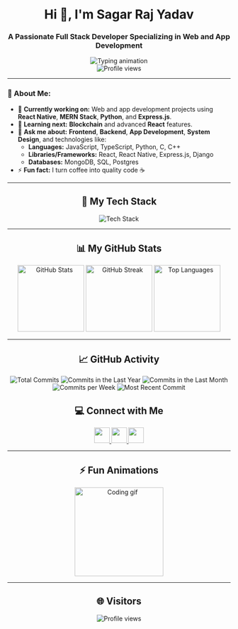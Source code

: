 <h1 align="center">Hi 👋, I'm Sagar Raj Yadav</h1>
<h3 align="center">A Passionate Full Stack Developer Specializing in Web and App Development</h3>

<div align="center">
  <img src="https://readme-typing-svg.demolab.com?font=Fira+Code&size=22&duration=4000&pause=1000&color=37BCF7&center=true&vCenter=true&width=600&lines=Frontend+%7C+Backend+%7C+App+Developer;Always+Learning+%7C+Problem+Solver+%F0%9F%A7%91%E2%80%8D%F0%9F%92%BB" alt="Typing animation" />
</div>

<div align="center">
  <img src="https://komarev.com/ghpvc/?username=sagar-raj-yadav&label=Profile+Views&color=brightgreen&style=flat-square" alt="Profile views" />
</div>

---

### 🌟 About Me:
- 🔭 **Currently working on:** Web and app development projects using **React Native**, **MERN Stack**, **Python**, and **Express.js**.
- 🌱 **Learning next:** **Blockchain** and advanced **React** features.
- 💬 **Ask me about:** **Frontend**, **Backend**, **App Development**, **System Design**, and technologies like:
  - **Languages:** JavaScript, TypeScript, Python, C, C++
  - **Libraries/Frameworks:** React, React Native, Express.js, Django
  - **Databases:** MongoDB, SQL, Postgres
- ⚡ **Fun fact:** I turn coffee into quality code ☕


---

<h2 align="center">🚀 My Tech Stack</h2>
<div align="center">
  <img src="https://skillicons.dev/icons?i=html,css,javascript,typescript,react,nodejs,express,mongodb,sql,postgres,python,django,c,cpp,github,git,androidstudio,vscode,figma,aws" alt="Tech Stack" />
</div>

---

<h2 align="center">📊 My GitHub Stats</h2>
<div align="center">
  <img src="https://github-readme-stats.vercel.app/api?username=sagar-raj-yadav&show_icons=true&theme=radical" height="150" alt="GitHub Stats" />
  <img src="https://streak-stats.demolab.com?user=sagar-raj-yadav&theme=radical" height="150" alt="GitHub Streak" />
  <img src="https://github-readme-stats.vercel.app/api/top-langs/?username=sagar-raj-yadav&layout=compact&theme=radical" height="150" alt="Top Languages" />
</div>

---

<h2 align="center">📈 GitHub Activity</h2>
<div align="center">
  <img src="https://img.shields.io/github/commits-since/sagar-raj-yadav/sagar-raj-yadav/1.0.0?label=Total%20Commits&style=for-the-badge" alt="Total Commits" />
  <img src="https://img.shields.io/github/commit-activity/y/sagar-raj-yadav/sagar-raj-yadav?style=for-the-badge" alt="Commits in the Last Year" />
  <img src="https://img.shields.io/github/commit-activity/m/sagar-raj-yadav/sagar-raj-yadav?style=for-the-badge" alt="Commits in the Last Month" />
  <img src="https://img.shields.io/github/commit-activity/w/sagar-raj-yadav/sagar-raj-yadav?style=for-the-badge" alt="Commits per Week" />
  <img src="https://img.shields.io/github/last-commit/sagar-raj-yadav/sagar-raj-yadav?style=for-the-badge" alt="Most Recent Commit" />
</div>

<h2 align="center">💻 Connect with Me</h2>
<div align="center">
  <a href="https://linkedin.com/in/sagar-raj-yadav-751a18191" target="_blank">
    <img src="https://img.shields.io/static/v1?message=LinkedIn&logo=linkedin&label=&color=0e76a8&logoColor=white&style=for-the-badge" height="35" />
  </a>
  <a href="mailto:sagarrajyadav2002@gmail.com" target="_blank">
    <img src="https://img.shields.io/static/v1?message=Gmail&logo=gmail&label=&color=red&logoColor=white&style=for-the-badge" height="35" />
  </a>
  <a href="https://instagram.com/sagar__.yadav_" target="_blank">
    <img src="https://img.shields.io/static/v1?message=Instagram&logo=instagram&label=&color=E4405F&logoColor=white&style=for-the-badge" height="35" />
  </a>
</div>

---

<h2 align="center">⚡ Fun Animations</h2>
<div align="center">
  <img src="https://media.giphy.com/media/26tn33aiTi1jkl6H6/giphy.gif" height="200" alt="Coding gif" />
</div>

---

<h2 align="center">🌐 Visitors</h2>
<div align="center">
  <img src="https://komarev.com/ghpvc/?username=sagar-raj-yadav&label=Profile+Views&color=brightgreen&style=flat-square" alt="Profile views" />
</div>
